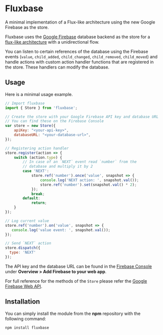 # Fluxbase

A minimal implementation of a Flux-like architecture using the new Google Firebase as the store.

Fluxbase uses the [Google Firebase](https://firebase.google.com) database backend as the store for
a [flux-like architecture](https://facebook.github.io/flux/docs/overview.html) with a unidirectional
flow.

You can listen to certain references of the database using the Firebase events (`value`, 
`child_added`, `child_changed`, `child_removed`, `child_moved`) and handle actions with custom
action handler functions that are registered in the store. These handlers can modify the database.

## Usage

Here is a minimal usage example.

```js
// Import fluxbase
import { Store } from 'fluxbase';

// Create the store with your Google Firebase API key and database URL
// You can find these on the Firebase Console
var store = new Store({
    apiKey: "<your-api-key>",
    databaseURL: "<your-database-url>",
});

// Registering action handler
store.register(action => {
    switch (action.type) {
        // In case of an `NEXT` event read `number` from the
        // database and multiply it by 2
        case 'NEXT':
            store.ref('number').once('value', snapshot => {
                console.log('NEXT action: ', snapshot.val());
                store.ref('number').set(snapshot.val() * 2);
            });
            break;
        default: 
            return;
    }
});

// Log current value
store.ref('number').on('value', snapshot => {
   console.log('value event: ', snapshot.val());
});

// Send `NEXT` action
store.dispatch({
  type: 'NEXT' 
});
```

The API key and the database URL can be found in the 
[Firebase Console](https://console.firebase.google.com/) under
**Overview > Add Firebase to your web app**.

For full reference for the methods of the `Store` please refer the 
[Google Firebase Web API](https://firebase.google.com/docs/reference/js/firebase.database.Reference).

## Installation

You can simply install the module from the **npm** repository with the following command:

    npm install fluxbase